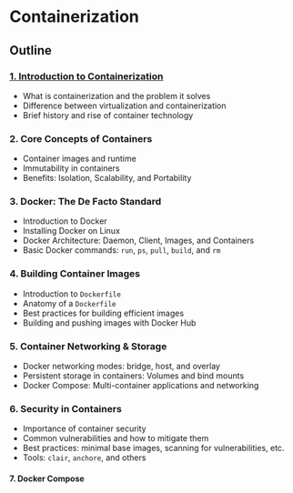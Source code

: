 # Containerization


## Outline


### [1. Introduction to Containerization](01-Introduction-to-containers.md)


- What is containerization and the problem it solves
- Difference between virtualization and containerization
- Brief history and rise of container technology

### 2. **Core Concepts of Containers**

- Container images and runtime
- Immutability in containers
- Benefits: Isolation, Scalability, and Portability

### 3. **Docker: The De Facto Standard**

- Introduction to Docker
- Installing Docker on Linux
- Docker Architecture: Daemon, Client, Images, and Containers
- Basic Docker commands: `run`, `ps`, `pull`, `build`, and `rm`

### 4. **Building Container Images**

- Introduction to `Dockerfile`
- Anatomy of a `Dockerfile`
- Best practices for building efficient images
- Building and pushing images with Docker Hub

### 5. **Container Networking & Storage**

- Docker networking modes: bridge, host, and overlay
- Persistent storage in containers: Volumes and bind mounts
- Docker Compose: Multi-container applications and networking


### 6. **Security in Containers**

- Importance of container security
- Common vulnerabilities and how to mitigate them
- Best practices: minimal base images, scanning for vulnerabilities, etc.
- Tools: `clair`, `anchore`, and others

#### 7. Docker Compose


